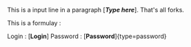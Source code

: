 This is a input line in a paragraph [___Type here___]. That's all forks.

This is a formulay :

Login		: [__Login__]
Password	: [__Password__]{type=password}

